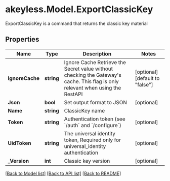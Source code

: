 # akeyless.Model.ExportClassicKey
ExportClassicKey is a command that returns the classic key material

## Properties

Name | Type | Description | Notes
------------ | ------------- | ------------- | -------------
**IgnoreCache** | **string** | Ignore Cache Retrieve the Secret value without checking the Gateway&#39;s cache. This flag is only relevant when using the RestAPI | [optional] [default to "false"]
**Json** | **bool** | Set output format to JSON | [optional] 
**Name** | **string** | ClassicKey name | 
**Token** | **string** | Authentication token (see &#x60;/auth&#x60; and &#x60;/configure&#x60;) | [optional] 
**UidToken** | **string** | The universal identity token, Required only for universal_identity authentication | [optional] 
**_Version** | **int** | Classic key version | [optional] 

[[Back to Model list]](../README.md#documentation-for-models) [[Back to API list]](../README.md#documentation-for-api-endpoints) [[Back to README]](../README.md)

